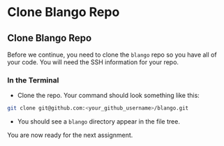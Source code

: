 # Clone Blango Repo

## Clone Blango Repo

Before we continue, you need to clone the `blango` repo so you have all of your code. You will need the SSH information for your repo.

### In the Terminal

* Clone the repo. Your command should look something like this:

```bash
git clone git@github.com:<your_github_username>/blango.git
```


* You should see a `blango` directory appear in the file tree.

You are now ready for the next assignment.
